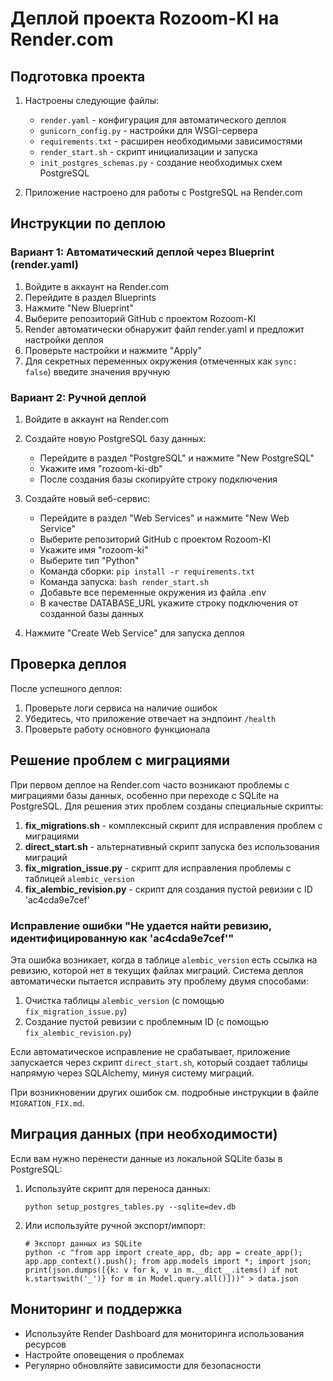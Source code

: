# Деплой проекта Rozoom-KI на Render.com

## Подготовка проекта

1. Настроены следующие файлы:
   - `render.yaml` - конфигурация для автоматического деплоя
   - `gunicorn_config.py` - настройки для WSGI-сервера
   - `requirements.txt` - расширен необходимыми зависимостями
   - `render_start.sh` - скрипт инициализации и запуска
   - `init_postgres_schemas.py` - создание необходимых схем PostgreSQL

2. Приложение настроено для работы с PostgreSQL на Render.com

## Инструкции по деплою

### Вариант 1: Автоматический деплой через Blueprint (render.yaml)

1. Войдите в аккаунт на Render.com
2. Перейдите в раздел Blueprints
3. Нажмите "New Blueprint"
4. Выберите репозиторий GitHub с проектом Rozoom-KI
5. Render автоматически обнаружит файл render.yaml и предложит настройки деплоя
6. Проверьте настройки и нажмите "Apply"
7. Для секретных переменных окружения (отмеченных как `sync: false`) введите значения вручную

### Вариант 2: Ручной деплой

1. Войдите в аккаунт на Render.com
2. Создайте новую PostgreSQL базу данных:
   - Перейдите в раздел "PostgreSQL" и нажмите "New PostgreSQL"
   - Укажите имя "rozoom-ki-db"
   - После создания базы скопируйте строку подключения

3. Создайте новый веб-сервис:
   - Перейдите в раздел "Web Services" и нажмите "New Web Service"
   - Выберите репозиторий GitHub с проектом Rozoom-KI
   - Укажите имя "rozoom-ki"
   - Выберите тип "Python"
   - Команда сборки: `pip install -r requirements.txt`
   - Команда запуска: `bash render_start.sh`
   - Добавьте все переменные окружения из файла .env
   - В качестве DATABASE_URL укажите строку подключения от созданной базы данных

4. Нажмите "Create Web Service" для запуска деплоя

## Проверка деплоя

После успешного деплоя:
1. Проверьте логи сервиса на наличие ошибок
2. Убедитесь, что приложение отвечает на эндпоинт `/health`
3. Проверьте работу основного функционала

## Решение проблем с миграциями

При первом деплое на Render.com часто возникают проблемы с миграциями базы данных, особенно при переходе с SQLite на PostgreSQL. Для решения этих проблем созданы специальные скрипты:

1. **fix_migrations.sh** - комплексный скрипт для исправления проблем с миграциями
2. **direct_start.sh** - альтернативный скрипт запуска без использования миграций
3. **fix_migration_issue.py** - скрипт для исправления проблемы с таблицей `alembic_version`
4. **fix_alembic_revision.py** - скрипт для создания пустой ревизии с ID 'ac4cda9e7cef'

### Исправление ошибки "Не удается найти ревизию, идентифицированную как 'ac4cda9e7cef'"

Эта ошибка возникает, когда в таблице `alembic_version` есть ссылка на ревизию, которой нет в текущих файлах миграций. Система деплоя автоматически пытается исправить эту проблему двумя способами:

1. Очистка таблицы `alembic_version` (с помощью `fix_migration_issue.py`)
2. Создание пустой ревизии с проблемным ID (с помощью `fix_alembic_revision.py`)

Если автоматическое исправление не срабатывает, приложение запускается через скрипт `direct_start.sh`, который создает таблицы напрямую через SQLAlchemy, минуя систему миграций.

При возникновении других ошибок см. подробные инструкции в файле `MIGRATION_FIX.md`.

## Миграция данных (при необходимости)

Если вам нужно перенести данные из локальной SQLite базы в PostgreSQL:

1. Используйте скрипт для переноса данных:
   ```
   python setup_postgres_tables.py --sqlite=dev.db
   ```

2. Или используйте ручной экспорт/импорт:
   ```
   # Экспорт данных из SQLite
   python -c "from app import create_app, db; app = create_app(); app.app_context().push(); from app.models import *; import json; print(json.dumps([{k: v for k, v in m.__dict__.items() if not k.startswith('_')} for m in Model.query.all()]))" > data.json
   ```

## Мониторинг и поддержка

- Используйте Render Dashboard для мониторинга использования ресурсов
- Настройте оповещения о проблемах
- Регулярно обновляйте зависимости для безопасности
